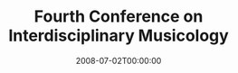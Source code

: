 ---
acronym: CIM2008
date: '2008-07-02T00:00:00'
ext_url: http://cim08.web.auth.gr/index2.htm
location: Thessaloniki, Greece
submission_date: '2007-11-30T00:00:00'
title: Fourth Conference on Interdisciplinary Musicology
---